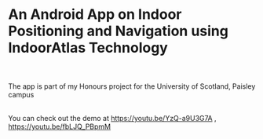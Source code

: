 # An Android App on Indoor Positioning and Navigation using IndoorAtlas Technology</br></br>

The app is part of my Honours project for the University of Scotland, Paisley campus</br></br>

You can check out the demo at https://youtu.be/YzQ-a9U3G7A , https://youtu.be/fbLJQ_PBpmM
